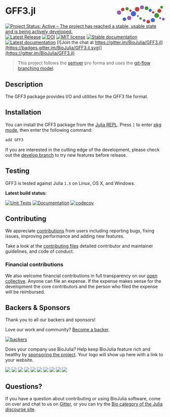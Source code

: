 # <img src="./docs/src/assets/logo.svg" width="30%" align="right" /> GFF3.jl

[![Project Status: Active – The project has reached a stable, usable state and is being actively developed.](https://www.repostatus.org/badges/latest/active.svg)](https://www.repostatus.org/#active)
[![Latest Release](https://img.shields.io/github/release/BioJulia/GFF3.jl.svg)](https://github.com/BioJulia/GFF3.jl/releases/latest)
[![DOI](https://zenodo.org/badge/152175945.svg)](https://zenodo.org/badge/latestdoi/152175945)
[![MIT license](https://img.shields.io/badge/license-MIT-green.svg)](https://github.com/BioJulia/GFF3.jl/blob/master/LICENSE)
[![Stable documentation](https://img.shields.io/badge/docs-stable-blue.svg)](https://biojulia.github.io/GFF3.jl/stable)
[![Latest documentation](https://img.shields.io/badge/docs-dev-blue.svg)](https://biojulia.github.io/GFF3.jl/dev/)
[![Join the chat at https://gitter.im/BioJulia/GFF3.jl](https://badges.gitter.im/BioJulia/GFF3.jl.svg)](https://gitter.im/BioJulia/GFF3.jl)

> This project follows the [semver](http://semver.org) pro forma and uses the [git-flow branching model](https://nvie.com/posts/a-successful-git-branching-model/ "original blog post").

## Description
The GFF3 package provides I/O and utilities for the GFF3 file format.

## Installation
You can install the GFF3 package from the [Julia REPL](https://docs.julialang.org/en/v1/manual/getting-started/).
Press `]` to enter [pkg mode](https://docs.julialang.org/en/v1/stdlib/Pkg/), then enter the following command:
```julia
add GFF3
```

If you are interested in the cutting edge of the development, please check out the [develop branch](https://github.com/BioJulia/GFF3.jl/tree/develop) to try new features before release.


## Testing
GFF3 is tested against Julia `1.X` on Linux, OS X, and Windows.

**Latest build status:**

[![Unit Tests](https://github.com/BioJulia/GFF3.jl/actions/workflows/UnitTests.yml/badge.svg?branch=master)](https://github.com/BioJulia/GFF3.jl/actions/workflows/UnitTests.yml?query=branch%3Amaster)
[![Documentation](https://github.com/BioJulia/GFF3.jl/actions/workflows/Documentation.yml/badge.svg?branch=master)](https://github.com/BioJulia/GFF3.jl/actions/workflows/Documentation.yml?query=branch%3Amaster)
[![codecov](https://codecov.io/gh/BioJulia/GFF3.jl/branch/master/graph/badge.svg)](https://codecov.io/gh/BioJulia/GFF3.jl)

## Contributing
We appreciate [contributions](https://github.com/BioJulia/GFF3.jl/graphs/contributors) from users including reporting bugs, fixing issues, improving performance and adding new features.

Take a look at the [contributing files](https://github.com/BioJulia/Contributing) detailed contributor and maintainer guidelines, and code of conduct.

### Financial contributions
We also welcome financial contributions in full transparency on our [open collective](https://opencollective.com/biojulia).
Anyone can file an expense.
If the expense makes sense for the development the core contributors and the person who filed the expense will be reimbursed.


## Backers & Sponsors
Thank you to all our backers and sponsors!

Love our work and community? [Become a backer](https://opencollective.com/biojulia#backer).

[![backers](https://opencollective.com/biojulia/backers.svg?width=890)](https://opencollective.com/biojulia#backers)

Does your company use BioJulia?
Help keep BioJulia feature rich and healthy by [sponsoring the project](https://opencollective.com/biojulia#sponsor).
Your logo will show up here with a link to your website.

[![](https://opencollective.com/biojulia/sponsor/0/avatar.svg)](https://opencollective.com/biojulia/sponsor/0/website)
[![](https://opencollective.com/biojulia/sponsor/1/avatar.svg)](https://opencollective.com/biojulia/sponsor/1/website)
[![](https://opencollective.com/biojulia/sponsor/2/avatar.svg)](https://opencollective.com/biojulia/sponsor/2/website)
[![](https://opencollective.com/biojulia/sponsor/3/avatar.svg)](https://opencollective.com/biojulia/sponsor/3/website)
[![](https://opencollective.com/biojulia/sponsor/4/avatar.svg)](https://opencollective.com/biojulia/sponsor/4/website)
[![](https://opencollective.com/biojulia/sponsor/5/avatar.svg)](https://opencollective.com/biojulia/sponsor/5/website)
[![](https://opencollective.com/biojulia/sponsor/6/avatar.svg)](https://opencollective.com/biojulia/sponsor/6/website)
[![](https://opencollective.com/biojulia/sponsor/7/avatar.svg)](https://opencollective.com/biojulia/sponsor/7/website)
[![](https://opencollective.com/biojulia/sponsor/8/avatar.svg)](https://opencollective.com/biojulia/sponsor/8/website)
[![](https://opencollective.com/biojulia/sponsor/9/avatar.svg)](https://opencollective.com/biojulia/sponsor/9/website)


## Questions?
If you have a question about contributing or using BioJulia software, come on over and chat to us on [Gitter](https://gitter.im/BioJulia/General), or you can try the [Bio category of the Julia discourse site](https://discourse.julialang.org/c/domain/bio).
